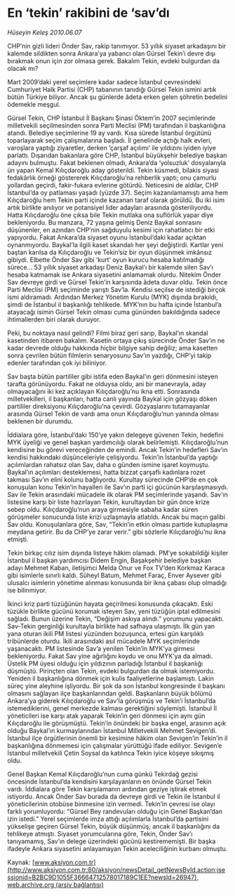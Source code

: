 # En ‘tekin’ rakibini de ‘sav’dı

*Hüseyin Keleş 2010.06.07*

<font class="agenda2NewsSpot">
 CHP’nin gizli lideri Önder Sav, rakip tanımıyor. 53 yıllık siyaset arkadaşını bir kalemde sildikten sonra Ankara’ya yabancı olan Gürsel Tekin’i devre dışı bırakmak onun için zor olmasa gerek. Bakalım Tekin, evdeki bulgurdan da olacak mı?
</font>
<font class="newsDetail">
 <p>
 </p>
 <p class="MsoNormal">
  Mart 2009’daki yerel seçimlere kadar sadece İstanbul çevresindeki Cumhuriyet Halk Partisi (CHP) tabanının tanıdığı Gürsel Tekin ismini artık bütün Türkiye biliyor. Ancak şu günlerde âdeta erken gelen şöhretin bedelini ödemekle meşgul.
 </p>
 <p class="MsoNormal">
  Gürsel Tekin, CHP İstanbul İl Başkanı Şinasi Öktem’in 2007 seçimlerinde milletvekili seçilmesinden sonra Parti Meclisi (PM) tarafından il başkanlığına atandı. Belediye seçimlerine 19 ay vardı. Kısa sürede İstanbul örgütünü toparlayarak seçim çalışmalarına başladı. İl genelinde açtığı halk evleri, varoşlara yaptığı ziyaretler, derken ‘çarşaf açılımı’ ile yıldızını iyiden iyiye parlattı. Dışarıdan bakanlara göre CHP, İstanbul büyükşehir belediye başkan adayını bulmuştu. Fakat beklenen olmadı, Ankara’da ‘yolsuzluk’ dosyalarıyla ün yapan Kemal Kılıçdaroğlu aday gösterildi. Tekin küsmedi, bilakis siyasi fedakârlık örneği göstererek Kılıçdaroğlu’na rehberlik yaptı; onu çamurlu yollardan geçirdi, fakir-fukara evlerine götürdü. Neticesini de aldılar, CHP İstanbul’da oy patlaması yaşadı (yüzde 37). Seçim kazanılamamıştı ama hem Kılıçdaroğlu hem Tekin parti içinde kazanan taraf olarak görüldü. Bu iki isim artık birlikte anılıyor ve potansiyel lider adayları arasında gösteriliyordu. Hatta Kılıçdaroğlu öne çıksa bile Tekin mutlaka ona suflörlük yapar diye bekleniyordu. Bu manzara, 72 yaşına gelmiş Deniz Baykal sonrasını düşünenler, en azından CHP’nin sağduyulu kesimi için rahatlatıcı bir etki yapıyordu. Fakat Ankara’da siyaset oyunu İstanbul’daki kadar açıktan oynanmıyordu. Baykal’la ilgili kaset skandalı her şeyi değiştirdi. Kartlar yeni baştan karılsa da Kılıçdaroğlu ve Tekin’siz bir oyun düşünmek imkânsız gibiydi. Elbette Önder Sav gibi ‘kurt’ oyun kurucu hesaba katılmadığı sürece… 53 yıllık siyaset arkadaşı Deniz Baykal’ı bir kalemde silen Sav’ı hesaba katmamak ise Ankara siyasetini anlamamak olurdu. Nitekim Önder Sav devreye girdi ve Gürsel Tekin’in karşısında âdeta duvar oldu. Tekin önce Parti Meclisi (PM) seçiminde yarıştı Sav’la. Kendisi seçilse de istediği birçok ismi aldıramadı. Ardından Merkez Yönetim Kurulu (MYK) dışında bırakıldı, şimdi de İstanbul il başkanlığı tehlikede. MYK’nın bu hafta içinde İstanbul’a atayacağı isimin Gürsel Tekin olması cuma gününden bakıldığında sadece ihtimallerden biri olarak duruyor.
 </p>
 <p class="MsoNormal">
  Peki, bu noktaya nasıl gelindi? Filmi biraz geri sarıp, Baykal’ın skandal kasetinden itibaren bakalım. Kasetin ortaya çıkış sürecinde Önder Sav’ın ne kadar devrede olduğu hakkında hiçbir bilgiye sahip değiliz; ama kasetten sonra çevrilen bütün filmlerin senaryosunu Sav’ın yazdığı, CHP’yi takip edenler tarafından çok iyi biliniyor.
 </p>
 <p class="MsoNormal">
  Sav başta bütün partililer gibi istifa eden Baykal’ın geri dönmesini isteyen tarafta görünüyordu. Fakat ne olduysa oldu, ani bir manevrayla, aday olmayacağını iki kez açıklayan Kılıçdaroğlu’nu ikna etti. Sonrasında milletvekilleri, il başkanları, hatta canlı yayında Baykal için gözyaşı döken partililer direksiyonu Kılıçdaroğlu’na çevirdi. Gözyaşlarını tutamayanlar arasında Gürsel Tekin de vardı ama onun Kılıçdaroğlu’nun yanında olması beklenen bir durumdu.
 </p>
 <p class="MsoNormal">
  İddialara göre, İstanbul’daki 150’ye yakın delegeye güvenen Tekin, hedefini MYK üyeliği ve genel başkan yardımcılığı olarak belirlemişti. Kılıçdaroğlu’nun kendisine bu görevi vereceğinden de emindi. Ancak Tekin’in hedefleri Sav’ın kendisi hakkındaki düşünceleriyle çelişiyordu. Tekin’in İstanbul’da yaptığı açılımlardan rahatsız olan Sav, daha o günden ismine işaret koymuştu. Baykal’ın açılımları desteklemesi, hatta bizzat çarşaflı kadınlara rozet takması Sav’ın elini kolunu bağlıyordu. Kurultay sürecinde CHP’de en çok konuşulan konu Tekin’in hayalleri ile Sav’ın parti içi gücünün karşılaşmasıydı. Sav ile Tekin arasındaki mücadele ilk olarak PM seçimlerinde yaşandı. Sav’ın listesine karşı bir liste hazırlayan Tekin, kurultaydan bir gün önce krize sebep oldu. Kılıçdaroğlu’nun araya girmesiyle sabaha kadar süren görüşmeler sonucunda liste krizi uzlaşmayla atlatıldı. Ancak bu maçın galibi Sav oldu. Konuşulanlara göre, Sav, “Tekin’in etkin olması partide kutuplaşma meydana getirir. Bu da CHP’ye zarar verir.” gibi sözlerle Kılıçdaroğlu’nu ikna etmişti.
 </p>
 <p class="MsoNormal">
  Tekin birkaç cılız isim dışında listeye hâkim olamadı. PM’ye sokabildiği kişiler İstanbul il başkan yardımcısı Didem Engin, Başakşehir belediye başkan adayı Mehmet Kaban, iletişimci Melda Onur ve Fox TV’den Korkmaz Karaca gibi isimlerle sınırlı kaldı. Süheyl Batum, Mehmet Faraç, Enver Aysever gibi ulusalcı isimlerin yönetime alınması konusunda bir ikna çabası olup olmadığı ise bilinmiyor.
 </p>
 <p class="MsoNormal">
  İkinci kriz parti tüzüğünün hayata geçirilmesi konusunda çıkacaktı. Eski tüzükle birlikte gücünü korumak isteyen Sav, yeni tüzüğün iptal edilmesini sağladı. Bunun üzerine Tekin, “Değişim askıya alındı.” yorumunu yapacaktı. Sav-Tekin gerginliği kurultayla birlikte had safhaya ulaşmıştı. İlk gün yan yana oturan ikili PM listesi yüzünden bozuşunca, ertesi gün karşılıklı tribünlerde oturdu. İkili arasındaki asıl mücadele MYK seçimlerinde yaşanacaktı. PM listesinde Sav’a yenilen Tekin’in MYK’ya girmesi bekleniyordu. Fakat Sav yine ağırlığını koydu ve onu MYK’ya da almadı. Üstelik PM üyesi olduğu için yıldızının parladığı İstanbul il başkanlığı düşmüştü. Pirinçten olan Tekin, evdeki bulgurdan da olmak istemiyordu. Yeniden il başkanlığına dönmek için kulis faaliyetlerine başlamıştı. Lakin süreç yine aleyhine işliyordu. Bir şok da son İstanbul kongresinde il başkanı olmasını sağlayan ilçe başkanlarından geldi. Başkanların büyük bölümü Ankara’ya giderek Kılıçdaroğlu ve Sav’la görüşmüş ve Tekin’i İstanbul’da istemediklerini, genel merkezde kalması gerektiğini söylemişti. İstanbul İl yöneticileri ise karşı atak yaparak Tekin’in geri dönmesi için aynı gün Kılıçdaroğlu ile görüşmüştü. Tekin’in önündeki bir başka engel, arasının açık olduğu Baykal’ın kurmaylarından İstanbul Milletvekili Mehmet Sevigen’di. İstanbul ilçe örgütlerinin önemli bir kesimine hâkim olan Sevigen’in Tekin’in il başkanlığına dönmemesi için çalışmalar yürüttüğü ifade ediliyor. Sevigen’e İstanbul milletvekili Çetin Soysal da katılınca Tekin iyice köşeye sıkışmış oldu.
 </p>
 <p class="MsoNormal">
  Genel Başkan Kemal Kılıçdaroğlu’nun cuma günkü Tekirdağ gezisi öncesinde İstanbul’da kendisini karşılayanların en önünde Gürsel Tekin vardı. İddialara göre Tekin karşılamanın ardından geziye iştirak etmek istiyordu. Ancak Önder Sav burada da devreye girdi ve Tekin ile İstanbul il yöneticilerinin otobüse binmesine izin vermedi. Tekin’in çevresi ise olayı farklı yorumluyordu: “Gürsel Bey randevuları olduğu için Genel Başkan’dan izin istedi.” Yerel seçimlerde imza attığı açılımlarla İstanbul’da partisini yükselişe geçiren Gürsel Tekin, büyük düşünmüş; ancak il başkanlığını da tehlikeye atmıştı. Siyaset yorumcularına göre, Tekin, Önder Sav’ı tanıyamamış, Sav’ın delege üzerindeki gücünü kestirememişti. Bir başka ifadeyle Ankara siyasetini anlayamayan Tekin aceleciliğinin kurbanı olmuştu.
 </p>
 <p>
 </p>
</font>

Kaynak: [www.aksiyon.com.tr](http://www.aksiyon.com.tr:80/aksiyon/newsDetail_getNewsById.action;jsessionid=B2BC9D1055F36664712578017189C1EE?newsId=26947), [web.archive.org (arşiv bağlantısı)](http://web.archive.org/web/20100610231743/http://www.aksiyon.com.tr:80/aksiyon/newsDetail_getNewsById.action;jsessionid=B2BC9D1055F36664712578017189C1EE?newsId=26947)
